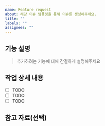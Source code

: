 ```yaml
---
name: Feature request
about: 해당 이슈 템플릿을 통해 이슈를 생성해주세요.
title: ""
labels: ""
assignees: ""
---
```


## 기능 설명

> 추가하려는 기능에 대해 간결하게 설명해주세요

## 작업 상세 내용

- [ ] TODO
- [ ] TODO
- [ ] TODO

## 참고 자료(선택)
